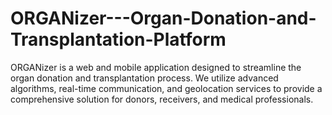 # ORGANizer---Organ-Donation-and-Transplantation-Platform
ORGANizer is a web and mobile application designed to streamline the organ donation and transplantation process. We utilize advanced algorithms, real-time communication, and geolocation services to provide a comprehensive solution for donors, receivers, and medical professionals.
